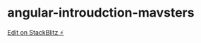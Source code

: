 # angular-introudction-mavsters

[Edit on StackBlitz ⚡️](https://stackblitz.com/edit/angular-introudction-mavsters)
